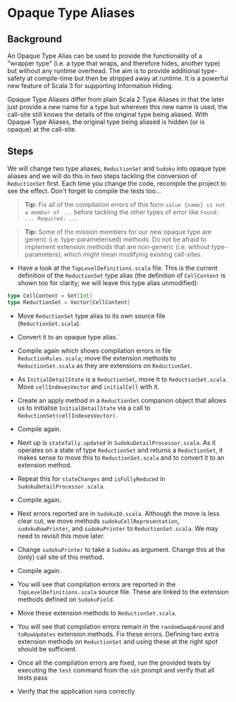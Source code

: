 # Opaque Type Aliases

## Background

An Opaque Type Alias can be used to provide the functionality of a "wrapper
type" (i.e. a type that wraps, and therefore hides, another type) but without
any runtime overhead. The aim is to provide additional type-safety at
compile-time but then be stripped away at runtime. It is a powerful new feature
of Scala 3 for supporting Information Hiding.

Opaque Type Aliases differ from plain Scala 2 Type Aliases in that the later
just provide a new name for a type but wherever this new name is used, the
call-site still knows the details of the original type being aliased. With
Opaque Type Aliases, the original type being aliased is hidden (or is opaque) at
the call-site.

## Steps

We will change two type aliases, `ReductionSet` and `Sudoku` into opaque type
aliases and we will do this in two steps tackling the conversion of
`ReductionSet` first. Each time you change the code, recompile the project to see
the effect. Don't forget to compile the tests too...

> __Tip:__ Fix all of the compilation errors of this form `value {name} is not a
      member of ...` before tackling the other types of error like `Found: ...
      Required: ...`

> __Tip:__ Some of the mission members for our new opaque type are generic (i.e.
      type-parameterised) methods. Do not be afraid to implement extension
      methods that are non-generic (i.e. without type-parameters), which might
      mean modifying existing call-sites.

- Have a look at the `TopLevelDefinitions.scala` file. This is the current definition
  of the `ReductionSet` type alias (the definition of `CellContent` is shown too for
  clarity; we will leave this type alias unmodified):

```scala
type CellContent = Set[Int]
type ReductionSet = Vector[CellContent]
```

- Move `ReductionSet` type alias to its own source file (`ReductionSet.scala`).
- Convert it to an opaque type alias.`
- Compile again which shows compilation errors in file `ReductionRules.scala`;
  move the extension methods to `ReductionSet.scala` as they are extensions on
  `ReductionSet`.
- As `InitialDetailState` is a `ReductionSet`, move it to `ReductionSet.scala`.
  Move `cellIndexesVector` and `initialCell` with it.
- Create an apply method in a `ReductionSet` companion object that allows us
  to initialise `InitialDetailState` via a call to `ReductionSet(cellIndexesVector)`.

- Compile again.
- Next up is `stateTally.updated` in `SudokuDetailProcessor.scala`. As it operates
  on a state of type `ReductionSet` and returns a `ReductionSet`, it makes sense
  to move this to `ReductionSet.scala` and to convert it to an extension method.
- Repeat this for `stateChanges` and `isFullyReduced` in `SudokuDetailProcessor.scala`.

- Compile again.
- Next errors reported are in `SudokuIO.scala`. Although the move is less clear cut,
  we move methods `sudokuCellRepresentation`, `sudokuRowPrinter`, and `sudokuPrinter`
  to `ReductionSet.scala`. We may need to revisit this move later.
- Change `sudokuPrinter` to take a `Sudoku` as argument. Change this at the (only)
  call site of this method.

- Compile again.
- You will see that compilation errors are reported in the `TopLevelDefinitions.scala`
  source file. These are linked to the extension methods defined on `SudokuField`.
- Move these extension methods to `ReductionSet.scala`.
- You will see that compilation errors remain in the `randomSwapAround` and
  `toRowUpdates` extension methods. Fix these errors. Defining two extra extension
  methods on `ReductionSet` and using these at the right spot should be sufficient.

- Once all the compilation errors are fixed, run the provided tests by executing
  the `test` command from the `sbt` prompt and verify that all tests pass

- Verify that the application runs correctly
